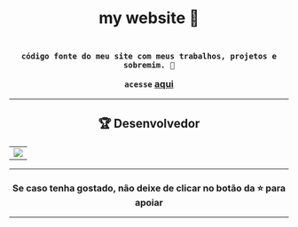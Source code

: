 # <p align="center"> my website 🎈</p> 

### <div align="center"><code> código fonte do meu site com meus trabalhos, projetos e sobremim. 🍃 <br>acesse</code> <a href="https://onlygr.tech" alt="GR Site">aqui</a></div>
 

-------------------------------------------------------------------------------------------------------------------------------------------

## <p align="center"> 🏆 Desenvolvedor </p> 

<table align="center">
	<tr>
		<td>
            <a href="https://github.com/onlygr/my/graphs/contributors">
              <img src="https://contrib.rocks/image?repo=onlygr/my" />
            </a>
        </td>
	</tr>
</table>

----------------------------------------------------------

### <p align="center"> Se caso tenha gostado, não deixe de clicar no botão da ⭐ para apoiar </p>

----------------------------------------------------------